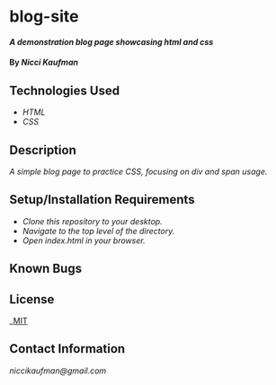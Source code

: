 # blog-site

#### _A demonstration blog page showcasing html and css_

#### By _**Nicci Kaufman**_

## Technologies Used

* _HTML_
* _CSS_

## Description

_A simple blog page to practice CSS, focusing on div and span usage._

## Setup/Installation Requirements

* _Clone this repository to your desktop._
* _Navigate to the top level of the directory._
* _Open index.html in your browser._


## Known Bugs


## License

_[MIT](https://en.wikipedia.org/wiki/MIT_License)

## Contact Information

_niccikaufman@gmail.com_